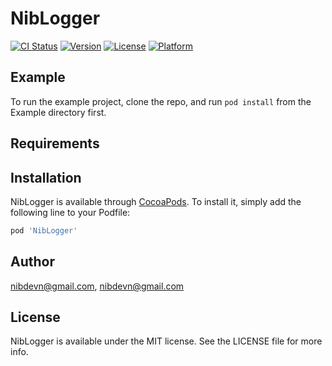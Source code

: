 # NibLogger

[![CI Status](https://img.shields.io/travis/nibdevn@gmail.com/NibLogger.svg?style=flat)](https://travis-ci.org/nibdevn@gmail.com/NibLogger)
[![Version](https://img.shields.io/cocoapods/v/NibLogger.svg?style=flat)](https://cocoapods.org/pods/NibLogger)
[![License](https://img.shields.io/cocoapods/l/NibLogger.svg?style=flat)](https://cocoapods.org/pods/NibLogger)
[![Platform](https://img.shields.io/cocoapods/p/NibLogger.svg?style=flat)](https://cocoapods.org/pods/NibLogger)

## Example

To run the example project, clone the repo, and run `pod install` from the Example directory first.

## Requirements

## Installation

NibLogger is available through [CocoaPods](https://cocoapods.org). To install
it, simply add the following line to your Podfile:

```ruby
pod 'NibLogger'
```

## Author

nibdevn@gmail.com, nibdevn@gmail.com

## License

NibLogger is available under the MIT license. See the LICENSE file for more info.
